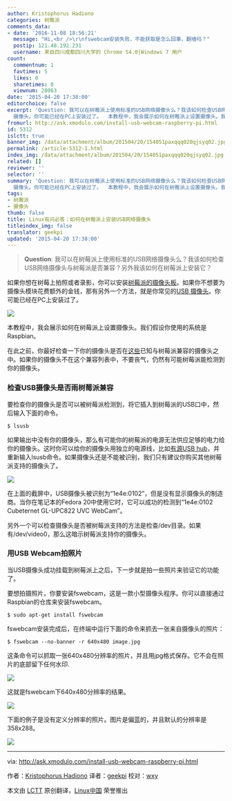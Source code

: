 ```yaml
---
author: Kristophorus Hadiono
categories: 树莓派
comments_data:
- date: '2016-11-08 18:56:21'
  message: "Hi,<br />\r\nfswebcam安装失败，不能获取是怎么回事，翻墙吗？"
  postip: 121.48.192.231
  username: 来自四川成都四川大学的 Chrome 54.0|Windows 7 用户
count:
  commentnum: 1
  favtimes: 5
  likes: 0
  sharetimes: 0
  viewnum: 28063
date: '2015-04-20 17:38:00'
editorchoice: false
excerpt: 'Question: 我可以在树莓派上使用标准的USB网络摄像头么？我该如何检查USB网络摄像头与树莓派是否兼容？另外我该如何在树莓派上安装它？  如果你想在树莓上拍照或者录影，你可以安装树莓派的摄像头板。如果你不想要为摄像头模块花费额外的金钱，那有另外一个方法，就是你常见的USB
  摄像头。你可能已经在PC上安装过了。  本教程中，我会展示如何在树莓派上设置摄像头。我们假设你使用的系统是Raspbian。 在此之前，你最好检查一下你的摄像头是否在这些已知与树莓派兼容的摄像头之中。如果你的摄像头不在这个兼容列表中，不要丧气，仍然有可'
fromurl: http://ask.xmodulo.com/install-usb-webcam-raspberry-pi.html
id: 5312
islctt: true
banner_img: /data/attachment/album/201504/20/154051paxqqq020qjsyq02.jpg
permalink: /article-5312-1.html
index_img: /data/attachment/album/201504/20/154051paxqqq020qjsyq02.jpg.thumb.jpg
related: []
reviewer: ''
selector: ''
summary: 'Question: 我可以在树莓派上使用标准的USB网络摄像头么？我该如何检查USB网络摄像头与树莓派是否兼容？另外我该如何在树莓派上安装它？  如果你想在树莓上拍照或者录影，你可以安装树莓派的摄像头板。如果你不想要为摄像头模块花费额外的金钱，那有另外一个方法，就是你常见的USB
  摄像头。你可能已经在PC上安装过了。  本教程中，我会展示如何在树莓派上设置摄像头。我们假设你使用的系统是Raspbian。 在此之前，你最好检查一下你的摄像头是否在这些已知与树莓派兼容的摄像头之中。如果你的摄像头不在这个兼容列表中，不要丧气，仍然有可'
tags:
- 树莓派
- 摄像头
thumb: false
title: Linux有问必答：如何在树莓派上安装USB网络摄像头
titleindex_img: false
translator: geekpi
updated: '2015-04-20 17:38:00'
---
```



> 
> **Question**: 我可以在树莓派上使用标准的USB网络摄像头么？我该如何检查USB网络摄像头与树莓派是否兼容？另外我该如何在树莓派上安装它？
> 
> 
> 


如果你想在树莓上拍照或者录影，你可以安装[树莓派的摄像头板](http://xmodulo.com/install-raspberry-pi-camera-board.html)。如果你不想要为摄像头模块花费额外的金钱，那有另外一个方法，就是你常见的[USB 摄像头](http://xmodulo.com/go/usb_webcam)。你可能已经在PC上安装过了。


![](/data/attachment/album/201504/20/154051paxqqq020qjsyq02.jpg)


本教程中，我会展示如何在树莓派上设置摄像头。我们假设你使用的系统是Raspbian。


在此之前，你最好检查一下你的摄像头是否在[这些](http://elinux.org/RPi_USB_Webcams)已知与树莓派兼容的摄像头之中。如果你的摄像头不在这个兼容列表中，不要丧气，仍然有可能树莓派能检测到你的摄像头。


### 检查USB摄像头是否雨树莓派兼容


要检查你的摄像头是否可以被树莓派检测到，将它插入到树莓派的USB口中，然后输入下面的命令。



```
$ lsusb 

```

如果输出中没有你的摄像头，那么有可能你的树莓派的电源无法供应足够的电力给你的摄像头。这时你可以给你的摄像头用独立的电源线，比如[有源USB hub](http://xmodulo.com/go/usb_powerhub)，并重新输入lsusb命令。如果摄像头还是不能被识别，我们只有建议你购买其他树莓派支持的摄像头了。


![](/data/attachment/album/201504/20/154057zp3w3go3vvizbrlq.png)


在上面的截屏中，USB摄像头被识别为“1e4e:0102”，但是没有显示摄像头的制造商。当你在笔记本的Fedora 20中使用它时，它可以成功的检测到“1e4e:0102 Cubeternet GL-UPC822 UVC WebCam”。


另外一个可以检查摄像头是否被树莓派支持的方法是检查/dev目录。如果有/dev/video0，那么这暗示树莓派支持你的摄像头。


### 用USB Webcam拍照片


当USB摄像头成功挂载到树莓派上之后，下一步就是拍一些照片来验证它的功能了。


要想拍摄照片，你要安装fswebcam，这是一款小型摄像头程序。你可以直接通过Raspbian的仓库来安装fswebcam。



```
$ sudo apt-get install fswebcam 

```

fswebcam安装完成后，在终端中运行下面的命令来抓去一张来自摄像头的照片：



```
$ fswebcam --no-banner -r 640x480 image.jpg 

```

这条命令可以抓取一张640x480分辨率的照片，并且用jpg格式保存。它不会在照片的底部留下任何水印.


![](/data/attachment/album/201504/20/154058ks2w6tvt2zv4t9dw.png)


这就是fswebcam下640x480分辨率的结果。


![](/data/attachment/album/201504/20/154101xirnnyn1n333rd18.jpg)


下面的例子是没有定义分辨率的照片。图片是偏蓝的，并且默认的分辨率是358x288。


![](/data/attachment/album/201504/20/154104p3z35u0apovnzk3o.jpg)




---


via: <http://ask.xmodulo.com/install-usb-webcam-raspberry-pi.html>


作者：[Kristophorus Hadiono](http://ask.xmodulo.com/author/kristophorus) 译者：[geekpi](https://github.com/geekpi) 校对：[wxy](https://github.com/wxy)


本文由 [LCTT](https://github.com/LCTT/TranslateProject) 原创翻译，[Linux中国](http://linux.cn/) 荣誉推出